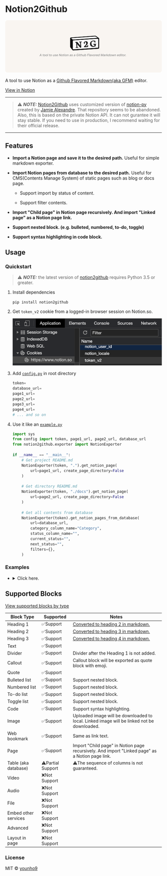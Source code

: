 # Notion2Github

![image-0](images/image-0.png)

A tool to use Notion as a [Github Flavored Markdown(aka GFM)](https://github.github.com/gfm/) editor.

[View in Notion](https://bit.ly/2ZRElQg)

---

> ⚠️ **_NOTE:_** [Notion2Github](https://github.com/younho9/notion2github) uses customized version of [notion-py](https://github.com/jamalex/notion-py) created by [Jamie Alexandre](https://github.com/jamalex). That repository seems to be abandoned.
> Also, this is based on the private Notion API. It can not gurantee it will stay stable. If you need to use in production, I recommend waiting for their official release.

---

## Features

- **Import a Notion page and save it to the desired path.**
  Useful for simple markdown exporter.

- **Import Notion pages from database to the desired path.**
  Useful for CMS(Contents Manage System) of static pages such as blog or docs page.

  - Support import by status of content.

  - Support filter contents.

- **Import "Child page" in Notion page recursively. And import "Linked page" as a Notion page link.**

- **Support nested block. (e.g. bulleted, numbered, to-do, toggle)**

- **Support syntax highlighting in code block.**

## Usage

### Quickstart

> ⚠️ **_NOTE:_** the latest version of [notion2github](https://github.com/younho9/notion2github) requires Python 3.5 or greater.

1. Install dependencies

   `pip install notion2github`

1. Get `token_v2` cookie from a logged-in browser session on Notion.so.

   ![image-1](images/image-1.png)

1. Add [`config.py`](https://github.com/younho9/notion2github/blob/main/config.py.example) in root directory

   ```python
   token=
   database_url=
   page1_url=
   page2_url=
   page3_url=
   page4_url=
   # ... and so on
   ```

1. Use it like an [`example.py`](https://github.com/younho9/notion2github/blob/main/example.py)

   ```python
   import sys
   from config import token, page1_url, page2_url, database_url
   from notion2github.exporter import NotionExporter

   if __name__ == "__main__":
       # Get project README.md
       NotionExporter(token, ".").get_notion_page(
           url=page1_url, create_page_directory=False
       )

       # Get directory README.md
       NotionExporter(token, "./docs").get_notion_page(
           url=page2_url, create_page_directory=False
       )

       # Get all contents from database
       NotionExporter(token).get_notion_pages_from_database(
           url=database_url,
           category_column_name="Category",
           status_column_name="",
           current_status="",
           next_status="",
           filters={},
       )
   ```

### Examples

- <details><summary>Click here.</summary>

  #### Example : Categorize content by "Select" property.

  - Create "Select" column and specify category by page.

    ![image-2](images/image-2.png)

  - Pass `category_column_name` to parameter.

    ```python
    NotionExporter(token).get_notion_pages_from_database(
        url=database_url,
        category_column_name="Category"
    )
    ```

  #### Example : Get content by status.

  - Create "Select" column and specify status of page.

    ![image-3](images/image-3.png)

  - Pass `status_column_name`, `current_status`, `next_status` to parameter.

    ```python
    NotionExporter(token).get_notion_pages_from_database(
        url=database_url,
        status_column_name="Status",
        current_status="✅ Completed",
        next_status="🖨 Published"
    )
    ```

  - After extract page, status will be changed.

    ![image-4](images/image-4.png)

  #### Example : Apply filter

  - Pass key, value pair of filter list to `filters` parameter.

    ```python
    NotionExporter(token).get_notion_pages_from_database(
        url=database_url,
        filter={"Name" : "Basic Blocks"}
    )
    ```

  </details>

## Supported Blocks

[View supported blocks by type](https://bit.ly/32PzfpT)

| Block Type           | Supported         | Notes                                                                                           |
| -------------------- | ----------------- | ----------------------------------------------------------------------------------------------- |
| Heading 1            | ✅Support         | [Converted to heading 2 in markdown.](https://bit.ly/3hEM8ak)                                   |
| Heading 2            | ✅Support         | [Converted to heading 3 in markdown.](https://bit.ly/3hEM8ak)                                   |
| Heading 3            | ✅Support         | [Converted to heading 4 in markdown.](https://bit.ly/3hEM8ak)                                   |
| Text                 | ✅Support         |                                                                                                 |
| Divider              | ✅Support         | Divider after the Heading 1 is not added.                                                       |
| Callout              | ✅Support         | Callout block will be exported as quote block with emoji.                                       |
| Quote                | ✅Support         |                                                                                                 |
| Bulleted list        | ✅Support         | Support nested block.                                                                           |
| Numbered list        | ✅Support         | Support nested block.                                                                           |
| To-do list           | ✅Support         | Support nested block.                                                                           |
| Toggle list          | ✅Support         | Support nested block.                                                                           |
| Code                 | ✅Support         | Support syntax highlighting.                                                                    |
| Image                | ✅Support         | Uploaded image will be downloaded to local. Linked image will be linked not be downloaded.      |
| Web bookmark         | ✅Support         | Same as link text.                                                                              |
| Page                 | ✅Support         | Import "Child page" in Notion page recursively. And import "Linked page" as a Notion page link. |
| Table (aka database) | ⚠️Partial Support | ⚠️The sequence of columns is not guaranteed.                                                    |
| Video                | ❌Not Support     |                                                                                                 |
| Audio                | ❌Not Support     |                                                                                                 |
| File                 | ❌Not Support     |                                                                                                 |
| Embed other services | ❌Not Support     |                                                                                                 |
| Advanced             | ❌Not Support     |                                                                                                 |
| Layout in page       | ❌Not Support     |                                                                                                 |

### License

MIT © [younho9](https://github.com/younho9)
